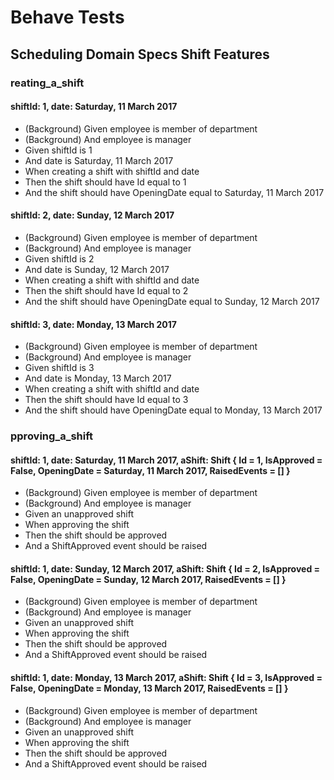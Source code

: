  Behave Tests
=============

Scheduling Domain Specs Shift Features
--------------------------------------

### reating_a_shift

#### shiftId: 1, date: Saturday, 11 March 2017

- (Background) Given employee is member of department
- (Background) And employee is manager
- Given shiftId is 1
- And date is Saturday, 11 March 2017
- When creating a shift with shiftId and date
- Then the shift should have Id equal to 1 
- And the shift should have OpeningDate equal to Saturday, 11 March 2017

#### shiftId: 2, date: Sunday, 12 March 2017

- (Background) Given employee is member of department
- (Background) And employee is manager
- Given shiftId is 2
- And date is Sunday, 12 March 2017
- When creating a shift with shiftId and date
- Then the shift should have Id equal to 2 
- And the shift should have OpeningDate equal to Sunday, 12 March 2017

#### shiftId: 3, date: Monday, 13 March 2017

- (Background) Given employee is member of department
- (Background) And employee is manager
- Given shiftId is 3
- And date is Monday, 13 March 2017
- When creating a shift with shiftId and date
- Then the shift should have Id equal to 3 
- And the shift should have OpeningDate equal to Monday, 13 March 2017

### pproving_a_shift

#### shiftId: 1, date: Saturday, 11 March 2017, aShift: Shift { Id = 1, IsApproved = False, OpeningDate = Saturday, 11 March 2017, RaisedEvents = [] }

- (Background) Given employee is member of department
- (Background) And employee is manager
- Given an unapproved shift
- When approving the shift
- Then the shift should be approved
- And a ShiftApproved event should be raised

#### shiftId: 1, date: Sunday, 12 March 2017, aShift: Shift { Id = 2, IsApproved = False, OpeningDate = Sunday, 12 March 2017, RaisedEvents = [] }

- (Background) Given employee is member of department
- (Background) And employee is manager
- Given an unapproved shift
- When approving the shift
- Then the shift should be approved
- And a ShiftApproved event should be raised

#### shiftId: 1, date: Monday, 13 March 2017, aShift: Shift { Id = 3, IsApproved = False, OpeningDate = Monday, 13 March 2017, RaisedEvents = [] }

- (Background) Given employee is member of department
- (Background) And employee is manager
- Given an unapproved shift
- When approving the shift
- Then the shift should be approved
- And a ShiftApproved event should be raised
